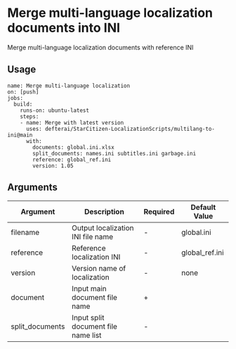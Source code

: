 # Merge multi-language localization documents into INI
Merge multi-language localization documents with reference INI

## Usage

```
name: Merge multi-language localization
on: [push]
jobs:
  build:
    runs-on: ubuntu-latest
    steps:
	- name: Merge with latest version
      uses: defterai/StarCitizen-LocalizationScripts/multilang-to-ini@main
      with:
        documents: global.ini.xlsx
        split_documents: names.ini subtitles.ini garbage.ini
        reference: global_ref.ini
        version: 1.05
```

## Arguments
| Argument | Description | Required | Default Value |
|---|---|---|---|
| filename | Output localization INI file name | - | global.ini |
| reference | Reference localization INI | - | global_ref.ini |
| version | Version name of localization | - | none |
| document | Input main document file name | + | |
| split_documents | Input split document file name list | - | |
